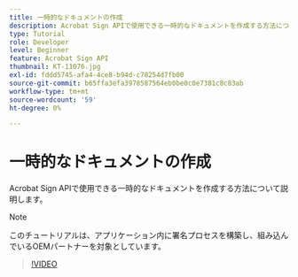 ```yaml
---
title: 一時的なドキュメントの作成
description: Acrobat Sign APIで使用できる一時的なドキュメントを作成する方法について説明します。
type: Tutorial
role: Developer
level: Beginner
feature: Acrobat Sign API
thumbnail: KT-11076.jpg
exl-id: fddd5745-afa4-4ce8-b94d-c78254d7fb00
source-git-commit: b65ffa3efa3978587564eb0be0c0e7381c8c83ab
workflow-type: tm+mt
source-wordcount: '59'
ht-degree: 0%

---
```


# 一時的なドキュメントの作成

Acrobat Sign APIで使用できる一時的なドキュメントを作成する方法について説明します。

>[!NOTE]
>
>このチュートリアルは、アプリケーション内に署名プロセスを構築し、組み込んでいるOEMパートナーを対象としています。

>[!VIDEO](https://video.tv.adobe.com/v/347351?hidetitle=true)
